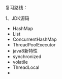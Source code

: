 复习路线：

1、JDK源码

- HashMap
- List
- ConcurrentHashMap
- ThreadPoolExecutor
- java8新特性
- synchronized
- volatile
- ThreadLocal
- 